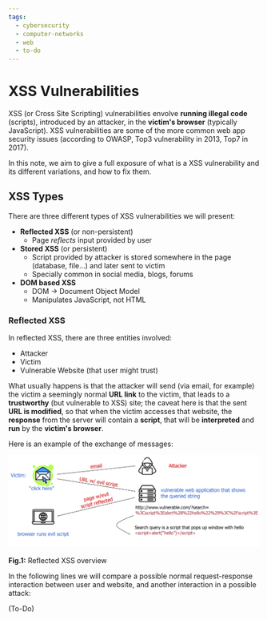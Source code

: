 ```yaml
---
tags:
  - cybersecurity
  - computer-networks
  - web
  - to-do
---
```


# XSS Vulnerabilities

XSS (or Cross Site Scripting) vulnerabilities envolve **running illegal code** (scripts), introduced by an attacker, in the **victim's browser** (typically JavaScript). XSS vulnerabilities are some of the more common web app security issues (according to OWASP, Top3 vulnerability in 2013, Top7 in 2017). 

In this note, we aim to give a full exposure of what is a XSS vulnerability and its different variations, and how to fix them.

## XSS Types

There are three different types of XSS vulnerabilities we will present:

- **Reflected XSS** (or non-persistent)
	- Page _reflects_ input provided by user
- **Stored XSS** (or persistent)
	- Script provided by attacker is stored somewhere in the page (database, file...) and later sent to victim
	- Specially common in social media, blogs, forums
- **DOM based XSS**
	- DOM -> Document Object Model
	- Manipulates JavaScript, not HTML

### Reflected XSS

In reflected XSS, there are three entities involved:

- Attacker
- Victim
- Vulnerable Website (that user might trust)

What usually happens is that the attacker will send (via email, for example) the victim a seemingly normal **URL link** to the victim, that leads to a **trustworthy** (but vulnerable to XSS) site; the caveat here is that the sent **URL is modified**, so that when the victim accesses that website, the **response** from the server will contain a **script**, that will be **interpreted** and **run** by the **victim's browser**.

Here is an example of the exchange of messages:

![](img/Reflected%20XSS%20Overview%20Example.png)<br></br>
**Fig.1:** Reflected XSS overview

In the following lines we will compare a possible normal request-response interaction between user and website, and another interaction in a possible attack:

(To-Do)